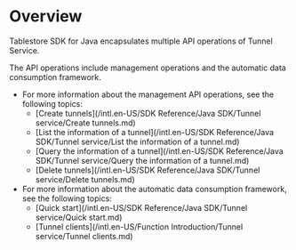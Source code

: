 # Overview

Tablestore SDK for Java encapsulates multiple API operations of Tunnel Service.

The API operations include management operations and the automatic data consumption framework.

-   For more information about the management API operations, see the following topics:
    -   [Create tunnels](/intl.en-US/SDK Reference/Java SDK/Tunnel service/Create tunnels.md)
    -   [List the information of a tunnel](/intl.en-US/SDK Reference/Java SDK/Tunnel service/List the information of a tunnel.md)
    -   [Query the information of a tunnel](/intl.en-US/SDK Reference/Java SDK/Tunnel service/Query the information of a tunnel.md)
    -   [Delete tunnels](/intl.en-US/SDK Reference/Java SDK/Tunnel service/Delete tunnels.md)
-   For more information about the automatic data consumption framework, see the following topics:
    -   [Quick start](/intl.en-US/SDK Reference/Java SDK/Tunnel service/Quick start.md)
    -   [Tunnel clients](/intl.en-US/Function Introduction/Tunnel service/Tunnel clients.md)

